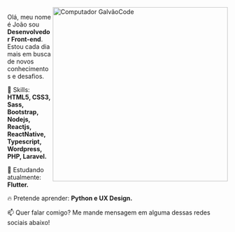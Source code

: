 <img src="https://raw.githubusercontent.com/MicaelliMedeiros/micaellimedeiros/master/image/computer-illustration.png" min-width="400px" max-width="400px" width="400px" align="right" alt="Computador GalvãoCode">

<p align="left">
  Olá, meu nome é João sou <strong>Desenvolvedor Front-end</strong>.<br>
  Estou cada dia mais em busca de novos conhecimentos e desafios. 
</p>

<p align="left">
  🚀 Skills: <strong>HTML5, CSS3, Sass, Bootstrap, Nodejs, Reactjs, ReactNative, Typescript, Wordpress, PHP, Laravel.</strong>
</p>

<p align="left">
  🌈 Estudando atualmente: <strong>Flutter.</strong>
</p>

<p align="left">
  🔥 Pretende aprender: <strong>Python e UX Design.</strong>
</p>

<p align="left">
📫  Quer falar comigo? Me mande mensagem em alguma dessas redes sociais abaixo!
</p>


